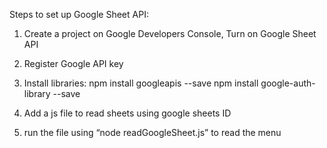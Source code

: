 Steps to set up Google Sheet API:

1. Create a project on Google Developers Console, Turn on Google Sheet API

2. Register Google API key

3. Install libraries:
	npm install googleapis --save
	npm install google-auth-library --save

4. Add a js file to read sheets using google sheets ID

5. run the file using “node readGoogleSheet.js” to read the menu